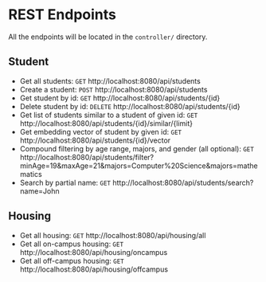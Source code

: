 # REST Endpoints

All the endpoints will be located in the ```controller/``` directory.

## Student

- Get all students: ```GET``` http://localhost:8080/api/students
- Create a student: ```POST``` http://localhost:8080/api/students
- Get student by id: ```GET``` http://localhost:8080/api/students/{id}
- Delete student by id: ```DELETE``` http://localhost:8080/api/students/{id}
- Get list of students similar to a student of given id: ```GET``` http://localhost:8080/api/students/{id}/similar/{limit}
- Get embedding vector of student by given id: ```GET``` http://localhost:8080/api/students/{id}/vector
- Compound filtering by age range, majors, and gender (all optional): ```GET``` http://localhost:8080/api/students/filter?minAge=19&maxAge=21&majors=Computer%20Science&majors=mathematics
- Search by partial name: ```GET``` http://localhost:8080/api/students/search?name=John

## Housing

- Get all housing: ```GET``` http://localhost:8080/api/housing/all
- Get all on-campus housing: ```GET``` http://localhost:8080/api/housing/oncampus
- Get all off-campus housing: ```GET``` http://localhost:8080/api/housing/offcampus